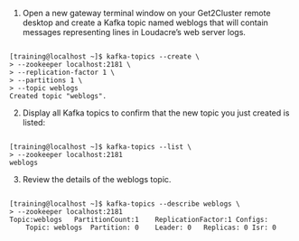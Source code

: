 1. Open a new gateway terminal window on your Get2Cluster remote desktop and create a Kafka
topic named weblogs that will contain messages representing lines in Loudacre’s web server
logs.

<pre><code>
[training@localhost ~]$ kafka-topics --create \
> --zookeeper localhost:2181 \
> --replication-factor 1 \
> --partitions 1 \
> --topic weblogs
Created topic "weblogs".
</code></pre>

2. Display all Kafka topics to confirm that the new topic you just created is listed:

<pre><code>
[training@localhost ~]$ kafka-topics --list \
> --zookeeper localhost:2181
weblogs
</code></pre>

3. Review the details of the weblogs topic.

<pre><code>
[training@localhost ~]$ kafka-topics --describe weblogs \
> --zookeeper localhost:2181
Topic:weblogs	PartitionCount:1	ReplicationFactor:1	Configs:
	Topic: weblogs	Partition: 0	Leader: 0	Replicas: 0	Isr: 0
</code></pre>  

